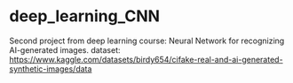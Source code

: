 # deep_learning_CNN

Second project from deep learning course: Neural Network for recognizing AI-generated images.
dataset: https://www.kaggle.com/datasets/birdy654/cifake-real-and-ai-generated-synthetic-images/data
